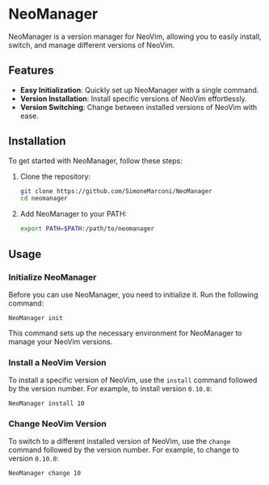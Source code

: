 # NeoManager

NeoManager is a version manager for NeoVim, allowing you to easily install, switch, and manage different versions of NeoVim.

## Features

- **Easy Initialization**: Quickly set up NeoManager with a single command.
- **Version Installation**: Install specific versions of NeoVim effortlessly.
- **Version Switching**: Change between installed versions of NeoVim with ease.

## Installation

To get started with NeoManager, follow these steps:

1. Clone the repository:
    ```sh
    git clone https://github.com/SimoneMarconi/NeoManager
    cd neomanager
    ```

2. Add NeoManager to your PATH:
    ```sh
    export PATH=$PATH:/path/to/neomanager
    ```

## Usage

### Initialize NeoManager

Before you can use NeoManager, you need to initialize it. Run the following command:

    
    NeoManager init
    

This command sets up the necessary environment for NeoManager to manage your NeoVim versions.

### Install a NeoVim Version

To install a specific version of NeoVim, use the `install` command followed by the version number. For example, to install version `0.10.0`:

    
    NeoManager install 10
    

### Change NeoVim Version

To switch to a different installed version of NeoVim, use the `change` command followed by the version number. For example, to change to version `0.10.0`:

    
    NeoManager change 10

